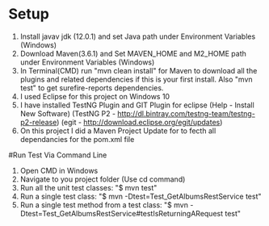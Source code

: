 # Setup
1. Install javav jdk (12.0.1) and set Java path under Environment Variables (Windows)
2. Download Maven(3.6.1) and Set MAVEN_HOME and M2_HOME path under Environment Variables (Windows)
3. In Terminal(CMD) run "mvn clean install" for Maven to download all the plugins and related dependencies if this is your first install. Also "mvn test" to get surefire-reports dependencies.
4. I used Eclipse for this project on Windows 10
5. I have installed TestNG Plugin and GIT Plugin for eclipse (Help - Install New Software)
(TestNG P2 - http://dl.bintray.com/testng-team/testng-p2-release)
(egit - http://download.eclipse.org/egit/updates)
6. On this project I did a Maven Project Update for to fecth all dependancies for the pom.xml file

#Run Test Via Command Line
1. Open CMD in Windows
2. Navigate to you project folder  (Use cd command)
3. Run all the unit test classes: 
"$ mvn test"
4. Run a single test class: 
"$ mvn -Dtest=Test_GetAlbumsRestService test"
5. Run a single test method from a test class: 
"$ mvn -Dtest=Test_GetAlbumsRestService#testIsReturningARequest test"